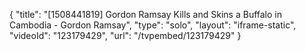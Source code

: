 {
    "title": "[1508441819] Gordon Ramsay Kills and Skins a Buffalo in Cambodia - Gordon Ramsay",
    "type": "solo",
    "layout": "iframe-static",
    "videoId": "123179429",
    "url": "\/tvpembed\/123179429"
}